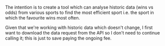 The intention is to create a tool which can analyse historic data (wins vs odds) from various sports to find the most efficient sport i.e. the sport in which the favourite wins most often.

Given that we're working with historic data which doesn't change, I first want to download the data request from the API so I don't need to continue calling it; this is just to save paying the ongoing fee.
